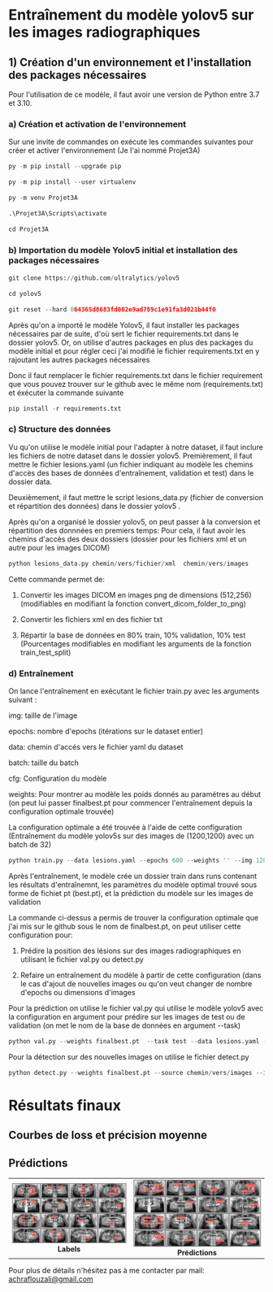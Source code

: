 # Entraînement du modèle yolov5 sur les images radiographiques

## 1) Création d'un environnement et l'installation des packages nécessaires

Pour l'utilisation de ce modèle, il faut avoir une version de Python entre 3.7 et 3.10.

### a) Création et activation de l'environnement 

Sur une invite de commandes on exécute les commandes suivantes pour créer et activer l'environnement (Je l'ai nommé Projet3A)


```python
py -m pip install --upgrade pip
```


```python
py -m pip install --user virtualenv
```


```python
py -m venv Projet3A
```


```python
.\Projet3A\Scripts\activate
```


```python
cd Projet3A
```

### b) Importation du modèle Yolov5 initial et installation des packages nécessaires



```python
git clone https://github.com/ultralytics/yolov5
```


```python
cd yolov5
```


```python
git reset --hard 064365d8683fd002e9ad789c1e91fa3d021b44f0
```

Après qu'on a importé le modèle Yolov5, il faut installer les packages nécessaires par de suite, d'où sert le fichier requirements.txt dans le dossier yolov5. Or, on utilise d'autres packages en plus des packages du modèle initial et pour régler ceci j'ai modifié le fichier requirements.txt en y rajoutant les autres packages nécessaires

Donc il faut remplacer le fichier requirements.txt dans le fichier requirement que vous pouvez trouver sur le github avec le même nom (requirements.txt) et éxécuter la commande suivante


```python
pip install -r requirements.txt
```

### c) Structure des données

Vu qu'on utilise le modèle initial pour l'adapter à notre dataset, il faut inclure les fichiers de notre dataset dans le dossier yolov5.
Premièrement, il faut mettre le fichier lesions.yaml (un fichier indiquant au modèle les chemins d'accès des bases de données d'entraînement, validation et test) dans le dossier data.

Deuxièmement, il faut mettre le script lesions_data.py (fichier de conversion et répartition des données) dans le dossier yolov5 .

Après qu'on a organisé le dossier yolov5, on peut passer à la conversion et répartition des donnnées en premiers temps: Pour cela, il faut avoir les chemins d'accès des deux dossiers (dossier pour les fichiers xml et un autre pour les images DICOM)


```python
python lesions_data.py chemin/vers/fichier/xml  chemin/vers/images
```

Cette commande permet de:
1) Convertir les images DICOM en images png de dimensions (512,256) (modifiables en modifiant la fonction  convert_dicom_folder_to_png)

2) Convertir les fichiers xml en des fichier txt

3) Répartir la base de données en 80% train, 10% validation, 10% test (Pourcentages modifiables en modifiant les arguments de la fonction train_test_split)

### d) Entraînement

On lance l'entraînement en exécutant le fichier train.py avec les arguments suivant :

img: taille de l'image 

epochs: nombre d'epochs (itérations sur le dataset entier) 

data: chemin d'accés vers le fichier yaml du dataset

batch: taille du batch 

cfg: Configuration du modèle

weights: Pour montrer au modèle les poids donnés au paramétres au début (on peut lui passer finalbest.pt pour commencer l'entraînement depuis la configuration optimale trouvée)
    

La configuration optimale a été trouvée à l'aide de cette configuration (Entraînement du modèle yolov5s sur des images de (1200,1200) avec un batch de 32)


```python
python train.py --data lesions.yaml --epochs 600 --weights '' --img 1200 --cfg ./models/yolov5s.yaml
```

Après l'entraînement, le modèle crée un dossier train dans runs contenant les résultats d'entraînemnt, les paramètres du modèle optimal trouvé sous forme de fichiet pt (best.pt), et la prédiction du modèle sur les images de validation

La commande ci-dessus a permis de trouver la configuration optimale que j'ai mis sur le github sous le nom de finalbest.pt, on peut utiliser cette configuration pour:

1) Prédire la position des lésions sur des images radiographiques en utilisant le fichier val.py ou detect.py

2) Refaire un entraînement du modèle à partir de cette configuration (dans le cas d'ajout de nouvelles images ou qu'on veut changer de nombre d'epochs ou dimensions d'images

Pour la prédiction on utilise le fichier val.py qui utilise le modèle yolov5 avec la configuration en argument pour prédire sur les images de test ou de validation (on met le nom de la base de données en argument --task)


```python
python val.py --weights finalbest.pt  --task test --data lesions.yaml --img 1200
```

Pour la détection sur des nouvelles images on utilise le fichier detect.py 

```python
python detect.py --weights finalbest.pt --source chemin/vers/images --img 1200
```


# Résultats finaux 


## Courbes de loss et précision moyenne
## Prédictions 

<table>
  <tr>
    <td align="center">
      <img src="labels.jpg" alt="Image 1" style="width:100%;">
      <br>
      <strong>Labels</strong>
    </td>
    <td align="center">
      <img src="predictions.jpg" alt="Image 2" style="width:100%;">
      <br>
      <strong>Prédictions</strong>
    </td>
  </tr>
</table>



Pour plus de détails n'hésitez pas à me contacter par mail: achraflouzali@gmail.com
